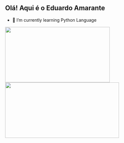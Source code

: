 ## Olá! Aqui é o Eduardo Amarante

- 🌱 I’m currently learning Python Language

<div>
  <a href="https://beacons.ai/EduardoAmarante">
    <img width="340em" height="180em" src="https://github-readme-stats.vercel.app/api?username=EduardoAmarante&show_icons=true&theme=tokyonight&include_all_commits=true&count_private=true"/>
    <img width="370em" height="180em" src="https://github-readme-stats.vercel.app/api/top-langs/?username=EduardoAmarante&layout=compact&langs_count=16&theme=tokyonight"/>
</div>

